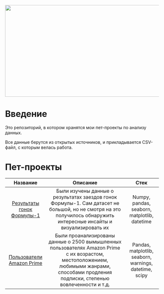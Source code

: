 <div align="center">
  <img src="https://media.giphy.com/media/v1.Y2lkPTc5MGI3NjExN2Y4cmo0NXNsbzBpaGZsbDJxbm5nd2ZzZzg2Y2ZocHBjMmozaGl0NiZlcD12MV9pbnRlcm5hbF9naWZfYnlfaWQmY3Q9Zw/qgQUggAC3Pfv687qPC/giphy.gif" width="600" height="300"/>
</div>
<h1>Введение</h1>

Это репозиторий, в котором хранятся мои пет-проекты по анализу данных.
  
Все данные берутся из открытых источников, и прикладывается CSV-файл, с которым велась работа.
<h1>Пет-проекты</h1> 
  
| Название | Описание | Стек  |
|:----------:|:----------:|:-------:|
| [Результаты гонок Формулы-1](https://github.com/Arpiannn/pet_projects/tree/main/F1%20Races%20Results) | Были изучены данные о результатах заездов гонок Формулы-1. Сам датасет не большой, но не смотря на это получилось обнаружить интересные инсайты и визуализировать их | Numpy, pandas, seaborn, matplotlib, datetime |
| [Пользователи Amazon Prime](https://github.com/Arpiannn/pet_projects/tree/main/Amazon%20Prime%20Userbase) | Были проанализированы данные о 2500 вымышленных пользователях Amazon Prime с их возрастом, местоположением, любимыми жанрами, способами продления подписки, степенью вовлеченности и т.д.| Pandas, matplotlib, seaborn, warnings, datetime, scipy |
